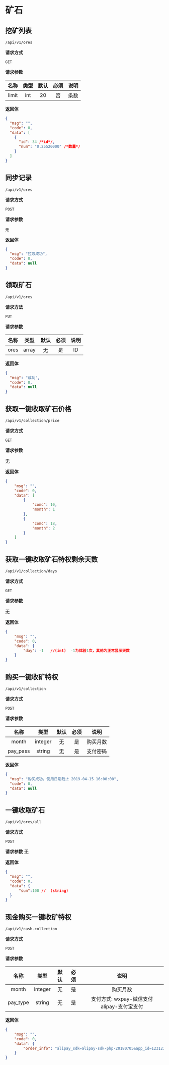 # 矿石

## 挖矿列表

`/api/v1/ores`

**请求方式**

`GET`

**请求参数**

| 名称  | 类型 | 默认 | 必须 | 说明 |
| :---: | :--: | :--: | :--: | :--: |
| limit | int  |  20  |  否  | 条数 |

**返回体**

```json
{
  "msg": "",
  "code": 0,
  "data": [
    {
      "id": 34 /*id*/,
      "num": "0.25520000" /*数量*/
    }
  ]
}
```

## 同步记录

`/api/v1/ores`

**请求方式**

`POST`

**请求参数**

`无`

**返回体**

```json
{
  "msg": "拉取成功",
  "code": 0,
  "data": null
}
```

## 领取矿石

`/api/v1/ores`

**请求方法**

`PUT`

**请求参数**

| 名称 | 类型  | 默认 | 必须 | 说明 |
| :--: | :---: | :--: | :--: | :--: |
| ores | array |  无  |  是  |  ID  |

**返回体**

```json
{
  "msg": "成功",
  "code": 0,
  "data": null
}
```

## 获取一键收取矿石价格

`/api/v1/collection/price`

**请求方式**

`GET`

**请求参数**

无

**返回体**

```json
{
    "msg": "",
    "code": 0,
    "data": [
        {
            "comc": 10,
            "month": 1
        },
        {
            "comc": 18,
            "month": 2
        }
    ]
}
```

## 获取一键收取矿石特权剩余天数

`/api/v1/collection/days`

**请求方式**

`GET`

**请求参数**

无

**返回体**

```json
{
    "msg": "",
    "code": 0,
    "data": {
        "day": -1   //(int)  -1为体验1次，其他为正常显示天数
    }
}
```

## 购买一键收矿特权

`/api/v1/collection`

**请求方式**

`POST`

**请求参数**

| 名称 | 类型  | 默认 | 必须 | 说明 |
| :--: | :---: | :--: | :--: | :--: |
| month | integer |  无  |  是  |  购买月数  |
| pay_pass | string |  无  |  是  |  支付密码  |

**返回体**

```json
{
  "msg": "购买成功，使用日期截止 2019-04-15 16:00:00",
  "code": 0,
  "data": null
}
```

## 一键收取矿石

`/api/v1/ores/all`

**请求方式**

`POST`

**请求参数**
无

**返回体**

```json
{
  "msg": "",
  "code": 0,
  "data": {
      "sum":100 //  (string)
  }
}
```

## 现金购买一键收矿特权

`/api/v1/cash-collection`

**请求方式**

`POST`

**请求参数**

| 名称 | 类型  | 默认 | 必须 | 说明 |
| :--: | :---: | :--: | :--: | :--: |
| month | integer |  无  |  是  |  购买月数  |
| pay_type | string |  无  |  是  |  支付方式: wxpay-微信支付 alipay-支付宝支付  |

**返回体**

```json
{
    "msg": "",
    "code": 0,
    "data": {
        "order_info": "alipay_sdk=alipay-sdk-php-20180705&app_id=1231232131&biz_content=%7B%22timeout_express%22%3A%225m%22%2C%22out_trade_no%22%3A%22W30%22%2C%22subject%22%3A%22%5Cu8d2d%5Cu4e70%5Cu4e00%5Cu952e%5Cu6536%5Cu53d6%5Cu77ff%5Cu77f3%22%2C%22product_code%22%3A%22QUICK_MSECURITY_PAY%22%2C%22total_amount%22%3A%2260%22%2C%22body%22%3A%22%5Cu8d2d%5Cu4e70%5Cu4e00%5Cu952e%5Cu6536%5Cu53d6%5Cu77ff%5Cu77f3%5Cu7279%5Cu67433%5Cu4e2a%5Cu6708%22%7D&charset=UTF-8&format=json&method=alipay.trade.app.pay&sign_type=RSA2&timestamp=2019-04-29+10%3A15%3A43&version=1.0&sign=oSFbmLJnPhnLm9EsnIrN64Kphk6m%2Bbp7BdbKdhYKvN0gwGJc3EzyVOIFzRcyYDFNcaOJBEi98GPfC2OWZS8Mb%2BQlXRrMf1vFQDNH0h3rdEFU4eC3VWbPuAin3k7a%2Bpj%2BOJVJLj9VOBBz%2BmrRqOfPrUfsviuyirVlQIyEy9WfCFxaPkLXsuHSsYyNfE0A0%2BdKNleBEK1psCV8lRUgT%2Bq7oCT6Rsujaegneg3Trwwch9VwwfJ1jEpw94u7kAfnZlqTD5JzNQrxfqUswOasCJ8%2Fg0AsA9ypkrTDXzQhF8iFw8CWwkd90tkjPFPL2gPoRepyuzOvUfjZU27TK2Jz3IOWhw%3D%3D"
    }
}
```
